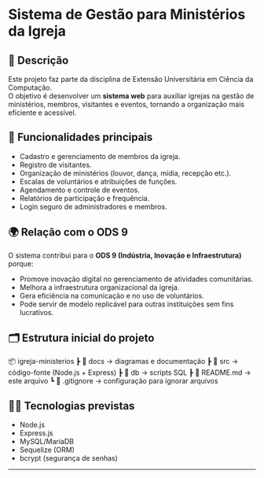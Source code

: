 # Sistema de Gestão para Ministérios da Igreja

## 📖 Descrição
Este projeto faz parte da disciplina de Extensão Universitária em Ciência da Computação.  
O objetivo é desenvolver um **sistema web** para auxiliar igrejas na gestão de ministérios, membros, visitantes e eventos, tornando a organização mais eficiente e acessível.

## 🎯 Funcionalidades principais
- Cadastro e gerenciamento de membros da igreja.
- Registro de visitantes.
- Organização de ministérios (louvor, dança, mídia, recepção etc.).
- Escalas de voluntários e atribuições de funções.
- Agendamento e controle de eventos.
- Relatórios de participação e frequência.
- Login seguro de administradores e membros.

## 🌍 Relação com o ODS 9
O sistema contribui para o **ODS 9 (Indústria, Inovação e Infraestrutura)** porque:
- Promove inovação digital no gerenciamento de atividades comunitárias.
- Melhora a infraestrutura organizacional da igreja.
- Gera eficiência na comunicação e no uso de voluntários.
- Pode servir de modelo replicável para outras instituições sem fins lucrativos.

## 🗂 Estrutura inicial do projeto
📦 igreja-ministerios
┣ 📂 docs → diagramas e documentação
┣ 📂 src → código-fonte (Node.js + Express)
┣ 📂 db → scripts SQL
┣ 📜 README.md → este arquivo
┗ 📜 .gitignore → configuração para ignorar arquivos


## 👨‍💻 Tecnologias previstas
- Node.js  
- Express.js  
- MySQL/MariaDB  
- Sequelize (ORM)  
- bcrypt (segurança de senhas)

---
